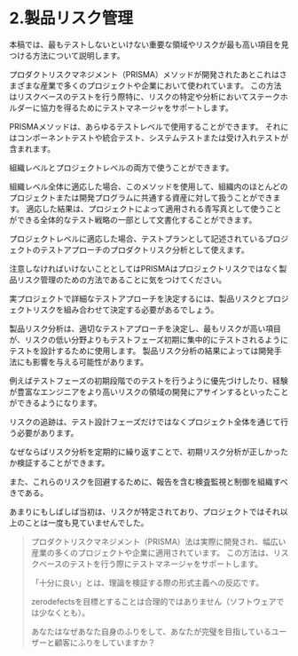 # 2.製品リスク管理

本稿では、最もテストしないといけない重要な領域やリスクが最も高い項目を見つける方法について説明します。

プロダクトリスクマネジメント（PRISMA）メソッドが開発されたあとこれはさまざまな産業で多くのプロジェクトや企業において使われています。 この方法はリスクベースのテストを行う際特に、リスクの特定や分析においてステークホルダーに協力を得るためにテストマネージャをサポートします。

PRISMAメソッドは、あらゆるテストレベルで使用することができます。 それにはコンポーネントテストや統合テスト、システムテストまたは受け入れテストが含まれます。

組織レベルとプロジェクトレベルの両方で使うことができます。

組織レベル全体に適応した場合、このメソッドを使用して、組織内のほとんどのプロジェクトまたは開発プログラムに共通する資産に対して扱うことができます。 適応した結果は、プロジェクトによって適用される青写真として使うことができる全体的なテスト戦略の一部として文書化することができます。

プロジェクトレベルに適応した場合、テストプランとして記述されているプロジェクトのテストアプローチのプロダクトリスク分析として使えます。

注意しなければいけないこととしてはPRISMAはプロジェクトリスクではなく製品リスク管理のための方法であることに気をつけてください。

実プロジェクトで詳細なテストアプローチを決定するには、製品リスクとプロジェクトリスクを組み合わせて決定する必要があるでしょう。

製品リスク分析は、適切なテストアプローチを決定し、最もリスクが高い項目が、リスクの低い分野よりもテストフェーズ初期に集中的にテストされるようにテストを設計するために使用します。 製品リスク分析の結果によっては開発手法にも影響を与える可能性があります。

例えばテストフェーズの初期段階でのテストを行うように優先づけしたり、経験が豊富なエンジニアをより高いリスクの領域の開発にアサインするといったことができるようになります。

リスクの追跡は、テスト設計フェーズだけではなくプロジェクト全体を通じて行う必要があります。

なぜならばリスク分析を定期的に繰り返すことで、初期リスク分析が正しかったか検証することができます。

また、これらのリスクを回避するために、報告を含む検査監視と制御を組織すべきである。

あまりにもしばしば当初は、リスクが特定されており、プロジェクトではそれ以上のことは一度も見ていませんでした。

> プロダクトリスクマネジメント（PRISMA）法は実際に開発され、幅広い産業の多くのプロジェクトや企業に適用されています。 この方法は、リスクベースのテストを行う際にテストマネージャをサポートします。
>
> 「十分に良い」とは、理論を検証する際の形式主義への反応です。
>
> zerodefectsを目標とすることは合理的ではありません（ソフトウェアでは少なくとも）。
>
> あなたはなぜあなた自身のふりをして、あなたが完璧を目指しているユーザーと顧客にふりをしていますか？



